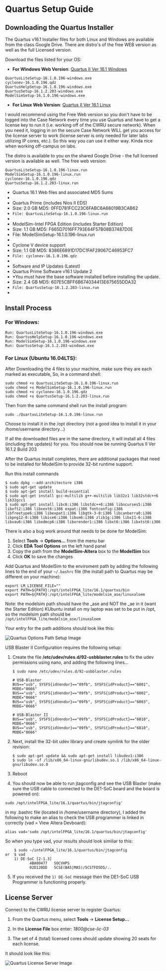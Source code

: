 # Quartus Setup Guide

## Downloading the Quartus Installer

The Quartus v16.1 Installer files for both Linux and Windows are available from the class Google Drive.  There are distro's of the free WEB version as well as the full Licensed version.

Download the files listed for your OS:

* **For Windows Web Version**: [Quartus II Ver 16.1 Windows](https://drive.google.com/drive/folders/0B3gj26Jx7aigTmdLQ1U1YW5Vejg)
```
QuartusLiteSetup-16.1.0.196-windows.exe
cyclonev-16.1.0.196.qdz
QuartusHelpSetup-16.1.0.196-windows.exe
QuartusSetup-16.1.2.203-windows.exe
ModelSimSetup-16.1.0.196-windows.exe
```
* **For Linux Web Version**: [Quartus II Ver 16.1 Linux ](https://drive.google.com/drive/folders/0B3gj26Jx7aigc042LUtIYTNQbEU)

I would recommend using the Free Web version so you don't have to be logged into the Case Network every time you use Quartus and have to get a license key to run it (i.e. working off of the CWRU secure network).  When you need it, logging in on the secure Case Network WILL get you access for the license server to work (license server is only needed for later labs utilizing IP cores, etc.). So this way you can use it either way. Kinda nice when working off-campus on labs.

The distro is available to you on the shared Google Drive - the full licensed version is available as well.  The free  web version:
```
QuartusLiteSetup-16.1.0.196-linux.run
ModelSimSetup-16.1.0.196-linux.run
cyclonev-16.1.0.196.qdz
QuartusSetup-16.1.2.203-linux.run
```

* Quartus 16.1 Web  files and associated MD5 Sums
*
* Quartus Prime (includes Nios II EDS)
* Size: 2.0 GB MD5: 0FFD781FCC23C6FABC6A68019B3CAB62
* `File: QuartusLiteSetup-16.1.0.196-linux.run`
*
* ModelSim-Intel FPGA Edition (includes Starter Edition)
* Size: 1.1 GB MD5: F665D7016FF793E64F57B08B37487D0E
* File: ModelSimSetup-16.1.0.196-linux.run
*
* Cyclone V device support
* Size: 1.1 GB MD5: 8386E6891D17DC1FAF29067C46953FC7
* `File: cyclonev-16.1.0.196.qdz`
*
* Software and IP Updates (Latest)
* Quartus Prime Software v16.1 Update 2
* *You must have the base software installed before installing the update.
* Size: 2.4 GB MD5: 607E5CBFF6B674034413E675655DDA32
* `File: QuartusSetup-16.1.2.203-linux.run`
*

## Install Process

### For Windows: 
```
Run: QuartusLiteSetup-16.1.0.196-windows.exe
Run: QuartusHelpSetup-16.1.0.196-windows.exe
Run: ModelSimSetup-16.1.0.196-windows.exe
Run: QuartusSetup-16.1.2.203-windows.exe
```


### For Linux (Ubuntu 16.04LTS): 

After Downloading the 4 files to your machine, make sure they are each marked as executable, So, in a command shell:
```
sudo chmod +x QuartusLiteSetup-16.1.0.196-linux.run
sudo chmod +x ModelSimSetup-16.1.0.196-linux.run
sudo chmod +x cyclonev-16.1.0.196.qdz
sudo chmod +x QuartusSetup-16.1.2.203-linux.run
```

Then from the same command shell run the install program: 

`sudo ./QuartusLiteSetup-16.1.0.196-linux.run`

Choose to install it in the /opt directory (not a good idea to install it in your /home/username directory...)

If all the downloaded files are in the same directory, it will install all 4 files (including the updates) for you.
You should now be running Quartus II Ver 16.1.2 Build 203

After the Quartus install completes, there are additional packages that need to be installed for ModelSim to provide 32-bit runtime support.

Run this install commands

```
$ sudo dpkg --add-architecture i386
$ sudo apt-get update
$ sudo apt-get install build-essential 
$ sudo apt-get install gcc-multilib g++-multilib lib32z1 lib32stdc++6 lib32gcc1
$ sudo apt-get install libc6:i386 libstdc++6:i386 libncurses5:i386 libxft2:i386 libxext6:i386 expat:i386 fontconfig:i386 libfreetype6:i386 libexpat1:i386 libgtk-3-0:i386 libcanberra0:i386 libpng12-0:i386 libice6:i386 libsm6:i386 zlib1g:i386 libx11-6:i386 libxau6:i386 libxdmcp6:i386 libxrender1:i386 libxt6:i386 libxtst6:i386
```

There is also a bug work around that needs to be done for ModelSim:

1. Select **Tools** -> **Options...** from the menu bar
2. Click **EDA Tool Options** on the left hand panel
3. Copy the path from the **ModelSim-Altera** box to the **ModelSim** box
4. Click **OK** to save the changes

Add Quartus and ModelSim to the enviroment path by adding the following lines to the end of your `~/.bashrc` file (the install path to Quartus may be different on your machine):

```
export LM_LICENSE_FILE=""
export PATH=${PATH}:/opt/intelFPGA_lite/16.1/quartus/bin
export PATH=${PATH}:/opt/intelFPGA_lite/modelsim_ase/linuxaloem
```

Note: the modelsim path should have the _ase and NOT the _ae in it (want the Starter Edition)
KUbuntu install on my laptop was set to be put in /opt, so the 
modelsim path should be `/opt/intelFPGA_lite/modelsim_ase/linuxaloem`

Your entry for the path additions should look like this:

![Quartus Options Path Setup Image](QuartusModelSimSetup.png)


USB Blaster II Configuration requires the following setup:

1. Create the file **/etc/udev/rules.d/92-usbblaster.rules** to fix the udev permissions using nano, and adding the following lines...
	
	```
	$ sudo nano /etc/udev/rules.d/92-usbblaster.rules
	
	# USB-Blaster
	BUS=="usb", SYSFS{idVendor}=="09fb", SYSFS{idProduct}=="6001", MODE="0666"
	BUS=="usb", SYSFS{idVendor}=="09fb", SYSFS{idProduct}=="6002", MODE="0666" 
	BUS=="usb", SYSFS{idVendor}=="09fb", SYSFS{idProduct}=="6003", MODE="0666"   
	
	# USB-Blaster II
	BUS=="usb", SYSFS{idVendor}=="09fb", SYSFS{idProduct}=="6010", MODE="0666"
	BUS=="usb", SYSFS{idVendor}=="09fb", SYSFS{idProduct}=="6810", MODE="0666"
	```

2. Next, install the 32-bit udev library and create symlink for the older revision:

	```
	$ sudo apt-get update && sudo apt-get install libudev1:i386
	$ sudo ln -sf /lib/x86_64-linux-gnu/libudev.so.1 /lib/x86_64-linux-gnu/libudev.so.0
	```

3. Reboot

4. You should now be able to run jtagconfig and see the USB Blaster (make sure the USB cable to connected to the DE1-SoC board and the board is powered on):


`sudo /opt/intelFPGA_lite/16.1/quartus/bin/jtagconfig'`

in my .bashrc file (located in /home/username directory), I added the following to make an alias to check the USB programmer is linked in correctly (vad = View Altera Devboard):

`alias vad='sudo /opt/intelFPGA_lite/16.1/quartus/bin/jtagconfig'`


So when you type vad, your results should look similiar to this:
```
	$ sudo ~/intelFPGA_lite/16.1/quartus/bin/jtagconfig
or 	$ vad
	1) DE-SoC [2-1.3]
           4BA00477   SOCVHPS
           02D120DD   5CSE(BA5|MA5)/5CSTFD5D5/..
```	
5. If you received the `1) DE-SoC` message then the DE1-SoC USB Programmer is functioning properly.


## License Server

Connect to the CWRU license server to register Quartus:

1. From the Quartus menu, select **Tools** -> **License Setup...**

1. In the **License File** box enter: _1800@cse-lic-03_

1. The set of 4 (total) licensed cores should update showing 20 seats for each license.

It should look like this:


![Quartus License Server Image](QuartusLicenseServer.png)
